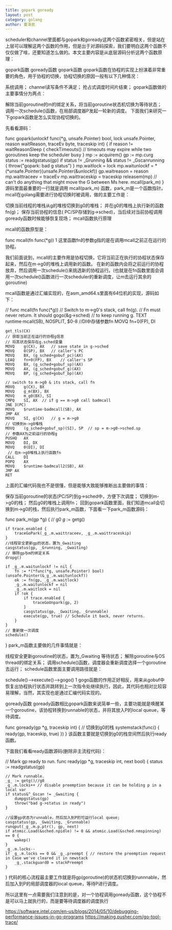 ```yaml
---
title: gopark goready
layout: post
category: golang
author: 夏泽民
---
```

scheduler和channel里面都与gopark和goready这两个函数紧密相关，但是站在上层可以理解这两个函数的作用，但是出于对源码探索，我们要明白这两个函数不仅仅做了啥，还要知道怎么做的。本文主要内容是从底层源码分析这两个函数原理：

gopark函数
goready函数
gopark函数
gopark函数在协程的实现上扮演着非常重要的角色，用于协程的切换，协程切换的原因一般有以下几种情况：

系统调用；
channel读写条件不满足；
抢占式调度时间片结束；
gopark函数做的主要事情分为两点：

解除当前goroutine的m的绑定关系，将当前goroutine状态机切换为等待状态；
调用一次schedule()函数，在局部调度器P发起一轮新的调度。
下面我们来研究一下gopark函数是怎么实现协程切换的。

先看看源码：

func gopark(unlockf func(*g, unsafe.Pointer) bool, lock unsafe.Pointer, reason waitReason, traceEv byte, traceskip int) {
	if reason != waitReasonSleep {
		checkTimeouts() // timeouts may expire while two goroutines keep the scheduler busy
	}
	mp := acquirem()
	gp := mp.curg
	status := readgstatus(gp)
	if status != _Grunning && status != _Gscanrunning {
		throw("gopark: bad g status")
	}
	mp.waitlock = lock
	mp.waitunlockf = *(*unsafe.Pointer)(unsafe.Pointer(&unlockf))
	gp.waitreason = reason
	mp.waittraceev = traceEv
	mp.waittraceskip = traceskip
	releasem(mp)
	// can't do anything that might move the G between Ms here.
	mcall(park_m)
}
源码里面最重要的一行就是调用 mcall(park_m) 函数，park_m是一个函数指针。mcall在golang需要进行协程切换时被调用，做的主要工作是：

切换当前线程的堆栈从g的堆栈切换到g0的堆栈；
并在g0的堆栈上执行新的函数fn(g)；
保存当前协程的信息( PC/SP存储到g->sched)，当后续对当前协程调用goready函数时候能够恢复现场；
mcall函数执行原理

mcall的函数原型是：

func mcall(fn func(*g))
1
这里函数fn的参数g指的是在调用mcall之前正在运行的协程。

我们前面说到，mcall的主要作用是协程切换，它将当前正在执行的协程状态保存起来，然后在m->g0的堆栈上调用新的函数。 在新的函数内会将之前运行的协程放弃，然后调用一次schedule()来挑选新的协程运行。(也就是在fn函数里面会调用一次schedule()函数进行一次scheduler的重新调度，让m去运行其余的goroutine)

mcall函数是通过汇编实现的，在asm_amd64.s里面有64位机的实现，源码如下：

// func mcall(fn func(*g))
// Switch to m->g0's stack, call fn(g).
// Fn must never return. It should gogo(&g->sched)
// to keep running g.
TEXT runtime·mcall(SB), NOSPLIT, $0-8
	//DI中存储参数fn 
	MOVQ	fn+0(FP), DI
	
	get_tls(CX)
	// 获取当前正在运行的协程g信息 
	// 将其状态保存在g.sched变量 
	MOVQ	g(CX), AX	// save state in g->sched
	MOVQ	0(SP), BX	// caller's PC
	MOVQ	BX, (g_sched+gobuf_pc)(AX)
	LEAQ	fn+0(FP), BX	// caller's SP
	MOVQ	BX, (g_sched+gobuf_sp)(AX)
	MOVQ	AX, (g_sched+gobuf_g)(AX)
	MOVQ	BP, (g_sched+gobuf_bp)(AX)

	// switch to m->g0 & its stack, call fn
	MOVQ	g(CX), BX
	MOVQ	g_m(BX), BX
	MOVQ	m_g0(BX), SI
	CMPQ	SI, AX	// if g == m->g0 call badmcall
	JNE	3(PC)
	MOVQ	$runtime·badmcall(SB), AX
	JMP	AX
	MOVQ	SI, g(CX)	// g = m->g0
	// 切换到m->g0堆栈 
	MOVQ	(g_sched+gobuf_sp)(SI), SP	// sp = m->g0->sched.sp
	// 参数AX为之前运行的协程g 
	PUSHQ	AX
	MOVQ	DI, DX
	MOVQ	0(DI), DI
	 // 在m->g0堆栈上执行函数fn 
	CALL	DI
	POPQ	AX
	MOVQ	$runtime·badmcall2(SB), AX
	JMP	AX
	RET
上面的汇编代码我也不是很懂，但是能够大致能够推断出主要做的事情：

保存当前goroutine的状态(PC/SP)到g->sched中，方便下次调度；
切换到m->g0的栈；
然后g0的堆栈上调用fn；
回到gopark函数里面，我们知道mcall会切换到m->g0的栈，然后执行park_m函数，下面看一下park_m函数源码：

func park_m(gp *g) {
	// g0
	_g_ := getg()

	if trace.enabled {
		traceGoPark(_g_.m.waittraceev, _g_.m.waittraceskip)
	}
	//线程安全更新gp的状态，置为_Gwaiting
	casgstatus(gp, _Grunning, _Gwaiting)
	// 移除gp与m的绑定关系
	dropg()

	if _g_.m.waitunlockf != nil {
		fn := *(*func(*g, unsafe.Pointer) bool)(unsafe.Pointer(&_g_.m.waitunlockf))
		ok := fn(gp, _g_.m.waitlock)
		_g_.m.waitunlockf = nil
		_g_.m.waitlock = nil
		if !ok {
			if trace.enabled {
				traceGoUnpark(gp, 2)
			}
			casgstatus(gp, _Gwaiting, _Grunnable)
			execute(gp, true) // Schedule it back, never returns.
		}
	}
	// 重新做一次调度
	schedule()
}
park_m函数主要做的几件事情就是：

线程安全更新goroutine的状态，置为_Gwaiting 等待状态；
解除goroutine与OS thread的绑定关系；
调用schedule()函数，调度器会重新调度选择一个goroutine去运行；
schedule函数里面主要调用路径就是：

schedule()–>execute()–>gogo()
1
gogo函数的作用正好相反，用来从gobuf中恢复出协程执行状态并跳转到上一次指令处继续执行。因此，其代码也相对比较容易理解，当然，其实现也是通过汇编代码实现的。

goready函数
goready函数相比gopark函数来说简单一些，主要功能就是唤醒某一个goroutine，该协程转换到runnable的状态，并将其放入P的local queue，等待调度。

func goready(gp *g, traceskip int) {
	// 切换到g0的栈
	systemstack(func() {
		ready(gp, traceskip, true)
	})
}
该函数主要就是切换到g0的栈空间然后执行ready函数。

下面我们看看ready函数源码(删除非主流程代码)：

// Mark gp ready to run.
func ready(gp *g, traceskip int, next bool) {
	status := readgstatus(gp)

	// Mark runnable.
	_g_ := getg()//g0
	_g_.m.locks++ // disable preemption because it can be holding p in a local var
	if status&^_Gscan != _Gwaiting {
		dumpgstatus(gp)
		throw("bad g->status in ready")
	}

	//设置gp状态为runnable，然后加入到P的可运行local queue;
	casgstatus(gp, _Gwaiting, _Grunnable)
	runqput(_g_.m.p.ptr(), gp, next)
	if atomic.Load(&sched.npidle) != 0 && atomic.Load(&sched.nmspinning) == 0 {
		wakep()
	}
	_g_.m.locks--
	if _g_.m.locks == 0 && _g_.preempt { // restore the preemption request in Case we've cleared it in newstack
		_g_.stackguard0 = stackPreempt
	}
}
代码的核心流程最主要工作就是将gp(goroutine)的状态机切换到runnnable，然后加入到P的局部调度器的local queue，等待P进行调度。

所以这里有一点需要我们注意到的是，对一个协程调用goready函数，这个协程不是可以马上就执行的，而是要等待调度器的调度执行
<!-- more -->
https://software.intel.com/en-us/blogs/2014/05/10/debugging-performance-issues-in-go-programs
https://making.pusher.com/go-tool-trace/